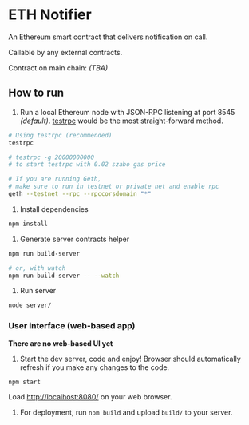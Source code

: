# ETH Notifier

An Ethereum smart contract that delivers notification on call.

Callable by any external contracts.

Contract on main chain: _(TBA)_


## How to run

1. Run a local Ethereum node with JSON-RPC listening at port 8545 _(default)_. [testrpc](https://github.com/ethereumjs/testrpc) would be the most straight-forward method.

  ```bash
  # Using testrpc (recommended)
  testrpc

  # testrpc -g 20000000000
  # to start testrpc with 0.02 szabo gas price

  # If you are running Geth, 
  # make sure to run in testnet or private net and enable rpc
  geth --testnet --rpc --rpccorsdomain "*"
  ```

1. Install dependencies

  ```bash
  npm install
  ```

1. Generate server contracts helper

  ```bash
  npm run build-server

  # or, with watch
  npm run build-server -- --watch
  ```

1. Run server

  ```bash
  node server/
  ```

### User interface (web-based app)

**There are no web-based UI yet**

1. Start the dev server, code and enjoy! Browser should automatically refresh if you make any changes to the code.

  ```bash
  npm start
  ```

  Load [http://localhost:8080/](http://localhost:8080/) on your web browser.

1. For deployment, run `npm build` and upload `build/` to your server.

